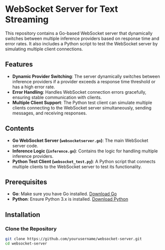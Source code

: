 # WebSocket Server for Text Streaming

This repository contains a Go-based WebSocket server that dynamically switches between multiple inference providers based on response time and error rates. It also includes a Python script to test the WebSocket server by simulating multiple client connections.

## Features

- **Dynamic Provider Switching**: The server dynamically switches between inference providers if a provider exceeds a response time threshold or has a high error rate.
- **Error Handling**: Handles WebSocket connection errors gracefully, ensuring stable communication with clients.
- **Multiple Client Support**: The Python test client can simulate multiple clients connecting to the WebSocket server simultaneously, sending messages, and receiving responses.

## Contents

- **Go WebSocket Server (`websocketserver.go`)**: The main WebSocket server code.
- **Inference Logic (`inference.go`)**: Contains the logic for handling multiple inference providers.
- **Python Test Client (`websocket_test.py`)**: A Python script that connects multiple clients to the WebSocket server to test its functionality.

## Prerequisites

- **Go**: Make sure you have Go installed. [Download Go](https://golang.org/dl/)
- **Python**: Ensure Python 3.x is installed. [Download Python](https://www.python.org/downloads/)

## Installation

### Clone the Repository

```bash
git clone https://github.com/yourusername/websocket-server.git
cd websocket-server

